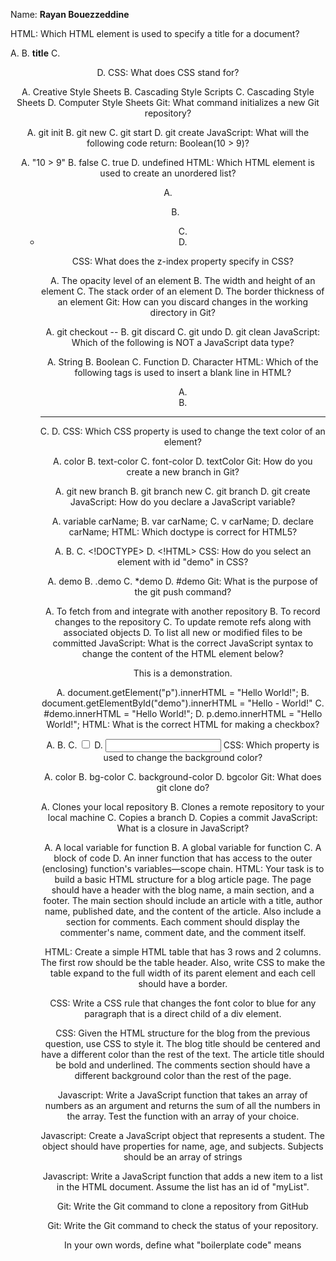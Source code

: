 Name: **Rayan Bouezzeddine**

HTML: Which HTML element is used to specify a title for a document?

A. <head>
B. **title**
C. <header>
D. <meta>
CSS: What does CSS stand for?

A. Creative Style Sheets
B. Cascading Style Scripts
C. Cascading Style Sheets
D. Computer Style Sheets
Git: What command initializes a new Git repository?

A. git init
B. git new
C. git start
D. git create
JavaScript: What will the following code return: Boolean(10 > 9)?

A. "10 > 9"
B. false
C. true
D. undefined
HTML: Which HTML element is used to create an unordered list?

A. <ol>
B. <ul>
C. <li>
D. <p>
CSS: What does the z-index property specify in CSS?

A. The opacity level of an element
B. The width and height of an element
C. The stack order of an element
D. The border thickness of an element
Git: How can you discard changes in the working directory in Git?

A. git checkout --
B. git discard
C. git undo
D. git clean
JavaScript: Which of the following is NOT a JavaScript data type?

A. String
B. Boolean
C. Function
D. Character
HTML: Which of the following tags is used to insert a blank line in HTML?

A. <br>
B. <hr>
C. <line>
D. <break>
CSS: Which CSS property is used to change the text color of an element?

A. color
B. text-color
C. font-color
D. textColor
Git: How do you create a new branch in Git?

A. git new branch
B. git branch new
C. git branch
D. git create
JavaScript: How do you declare a JavaScript variable?

A. variable carName;
B. var carName;
C. v carName;
D. declare carName;
HTML: Which doctype is correct for HTML5?

A. <!DOCTYPE HTML PUBLIC>
B. <!DOCTYPE HTML>
C. <!DOCTYPE>
D. <!HTML>
CSS: How do you select an element with id "demo" in CSS?

A. demo
B. .demo
C. \*demo
D. #demo
Git: What is the purpose of the git push command?

A. To fetch from and integrate with another repository
B. To record changes to the repository
C. To update remote refs along with associated objects
D. To list all new or modified files to be committed
JavaScript: What is the correct JavaScript syntax to change the content of the HTML element below? <p id="demo">This is a demonstration.</p>

A. document.getElement("p").innerHTML = "Hello World!";
B. document.getElementById("demo").innerHTML = "Hello - World!"
C. #demo.innerHTML = "Hello World!";
D. p.demo.innerHTML = "Hello World!";
HTML: What is the correct HTML for making a checkbox?

A. <checkbox>
B. <check>
C. <input type="checkbox">
D. <input type="check">
CSS: Which property is used to change the background color?

A. color
B. bg-color
C. background-color
D. bgcolor
Git: What does git clone do?

A. Clones your local repository
B. Clones a remote repository to your local machine
C. Copies a branch
D. Copies a commit
JavaScript: What is a closure in JavaScript?

A. A local variable for function
B. A global variable for function
C. A block of code
D. An inner function that has access to the outer (enclosing) function's variables—scope chain.
HTML: Your task is to build a basic HTML structure for a blog article page. The page should have a header with the blog name, a main section, and a footer. The main section should include an article with a title, author name, published date, and the content of the article. Also include a section for comments. Each comment should display the commenter's name, comment date, and the comment itself.

HTML: Create a simple HTML table that has 3 rows and 2 columns. The first row should be the table header. Also, write CSS to make the table expand to the full width of its parent element and each cell should have a border.

CSS: Write a CSS rule that changes the font color to blue for any paragraph that is a direct child of a div element.

CSS: Given the HTML structure for the blog from the previous question, use CSS to style it. The blog title should be centered and have a different color than the rest of the text. The article title should be bold and underlined. The comments section should have a different background color than the rest of the page.

Javascript: Write a JavaScript function that takes an array of numbers as an argument and returns the sum of all the numbers in the array. Test the function with an array of your choice.

Javascript: Create a JavaScript object that represents a student. The object should have properties for name, age, and subjects. Subjects should be an array of strings

Javascript: Write a JavaScript function that adds a new item to a list in the HTML document. Assume the list has an id of "myList".

Git: Write the Git command to clone a repository from GitHub

Git: Write the Git command to check the status of your repository.

In your own words, define what "boilerplate code" means
